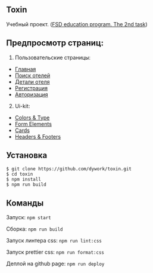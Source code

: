 ## Toxin

Учебный проект. ([FSD education program. The 2nd task](https://www.fullstack-development.com/front-end-education))

## Предпросмотр страниц:

1. Пользовательские страницы:
  - [Главная](https://dywork.github.io/toxin/)
  - [Поиск отелей](https://dywork.github.io/toxin/rooms)
  - [Детали отеля](https://dywork.github.io/toxin/room-details)
  - [Регистрация](https://dywork.github.io/toxin/registration)
  - [Авторизация](https://dywork.github.io/toxin/auth)

2. Ui-kit:
  - [Colors & Type](https://dywork.github.io/toxin/colors-and-type)
  - [Form Elements](https://dywork.github.io/toxin/form-elements)
  - [Cards](https://dywork.github.io/toxin/cards)
  - [Headers & Footers](https://dywork.github.io/toxin/headers-and-footers)
  
## Установка

```
$ git clone https://github.com/dywork/toxin.git
$ cd toxin
$ npm install
$ npm run build
```

## Команды

Запуск: 
`npm start`

Сборка: 
`npm run build`

Запуск линтера css:
`npm run lint:css`

Запуск prettier css:
`npm run format:css`

Деплой на github page: 
`npm run deploy`
